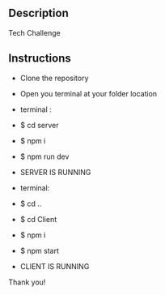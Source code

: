 ## Description

Tech Challenge


## Instructions

* Clone the repository
* Open you terminal at your folder location 
* terminal  : 
* $ cd server
* $ npm i 
* $ npm run dev
* SERVER IS RUNNING

* terminal:
* $ cd ..
* $ cd Client
* $ npm i
* $ npm start
* CLIENT IS RUNNING

Thank you!

